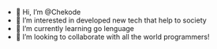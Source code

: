 - 👋 Hi, I’m @Chekode
- 👀 I’m interested in developed new tech that help to society
- 🌱 I’m currently learning go lenguage
- 💞️ I’m looking to collaborate with all the world programmers!

<!---
Chekode/Chekode is a stuff codes.
--->
